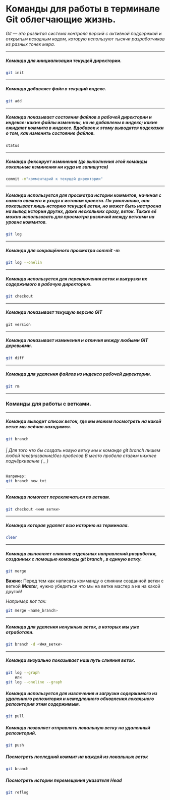 # Команды для работы в терминале Git облегчающие жизнь.

_Git — это развитая система контроля версий с активной поддержкой и открытым исходным кодом, которую используют тысячи разработчиков из разных точек мира._

*** 

##### Команда для инициализации текущей директории.

```sh
git init
```

***

##### Команда добавляет файл в текущий индекс.

```sh
git add
```

***

##### Команда показывает состояния файлов в рабочей директории и индексе: какие файлы изменены, но не добавлены в индекс; какие ожидают коммита в индексе. Вдобавок к этому выводятся подсказки о том, как изменить состояние файлов.

```sh
status
``` 

***

##### Команда фиксирует изминения (до выполнения этой команды локальные изминения ни куда не запишутся)

```sh
commit -m"комментарий к текущей директории"
```

***

##### Команда используется для просмотра истории коммитов, начиная с самого свежего и уходя к истокам проекта. По умолчанию, она показывает лишь историю текущей ветки, но может быть настроена на вывод истории других, даже нескольких сразу, веток. Также её можно использовать для просмотра различий между ветками на уровне коммитов.

```sh
git log
```

***

##### Команда для сокращённого просмотра commit -m

```sh
git log --onelin
```

***

##### Команда используется для переключения веток и выгрузки их содержимого в рабочую директорию.

```sh
git checkout
```

***

##### Команда показывает текущую версию GIT
```
git version
```

***

##### Команда показывает изминения и отличия между любыми GIT деревьями.
```sh
git diff
```

***

##### Команда для удаления файлов из индекса рабочей директории.

```sh
git rm 
```
***
### Команды для работы с ветками.

***

##### Команда выводит список веток, где мы можем посмотреть на какой ветке мы сейчас находимся.

```sh
git branch
```

###### | _Для того что бы создать новую ветку мы к команде git branch пишем любой текс(название)без пробелов.В место пробела ставим нижнее подчёркивание_ ( _ )

```sh
Например:
git branch new_txt
```

***

##### Команда помогает переключаться по веткам.

```sh
git checkout <имя ветки>
```

***

##### Команда которая удаляет всю историю из терминала.

```sh
clear
```
***

##### Команда выполняет слияние отдельных направлений разработки, созданных с помощью команды git branch , в единую ветку.

```sh
git merge
```
**Важно:** 
Перед тем как написать комманду о слиянии созданной ветки с веткой *__Master__*, нужно убедиться что мы на ветке мастер а не на какой другой!

_Например вот так:_

```sh 
git merge <name_branch>
```

***

##### Команда для удаления ненужных веток, в которых мы уже отработали.

```sh
git branch -d <Имя_ветки>
```
***
##### Команда визуально показывает наш путь слияния веток.

```sh
git log --graph
    или
git log --oneline --graph    
```
##### Команда используется для извлечения и загрузки содержимого из удаленного репозитория и немедленного обновления локального репозитория этим содержимым.
```sh
git pull
```

##### Команда позволяет отправлять локальную ветку на удаленный репозиторий.
```sh
git push
```
##### Посмотреть последний коммит на каждой из локальных веток
```sh
git branch 
```
##### Посмотреть истории перемещения указателя Head
```sh
git reflog
```
